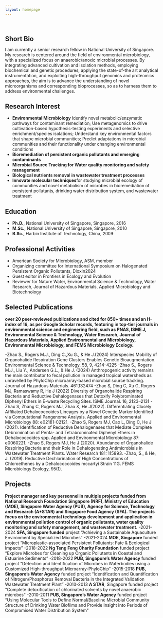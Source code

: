 ```yaml
---
layout: homepage
---
```


<h1 id="about-me"></h1>

<h2 style="margin: 60px 0px 10px;">Short Bio</h2>

I am currently a senior research fellow in National University of Singapore. My research is centered around the field of environmental microbiology, with a specialized focus on anaerobic/anoxic microbial processes. By integrating advanced cultivation and isolation methods, employing biochemical and genetic procedures, applying the state-of-the art analytical instrumentation, and exploiting high-throughput genomics and proteomics approaches, the aim is to advance the understanding of novel microorganisms and corresponding bioprocesses, so as to harness them to address environmental challenges.


## Research Interest

- **Environmental Microbiology** Identify novel metabolic/enzymatic pathways for contaminant remediation; Use metagenomics to drive cultivation-based hypothesis-testing experiments and selective enrichment/species isolations; Understand key environmental factors that shape microbial communities; Predict adaptations in microbial communities and their functionality under changing environmental conditions
- **Bioremediation of persistent organic pollutants and emerging contaminants**
- **Microbial Source Tracking for Water quality monitoring and safety management** 
- **Biological nutrients removal in wastewater treatment processes**
- **Innovate molecular techniques**for studying microbial ecology of communities and novel metabolism of microbes in bioremediation of persistent pollutants, drinking water distribution system, and wastewater treatment

## Education
- **Ph.D.**, National University of Singapore, Singapore, 2016
- **M.Sc.**, National University of Singapore, Singapore, 2010
- **B.Sc.**, Harbin Institute of Technology, China, 2009 

## Professional Activities
- American Society for Microbiology, ASM, member
- Organizing committee for International Symposium on Halogenated Persistent Organic Pollutants, Dioxin2024
- Guest editor in Frontiers in Ecology and Evolution
- Reviewer for Nature Water, Environmental Science & Technology, Water Research, Journal of Hazardous Materials, Applied Microbiology and Biotechnology

## Selected Publications 
**over 20 peer-reviewed publications and cited for 850+ times and an H-index of 16, as per Google Scholar records, featuring in top-tier journals in environmental science and engineering field, such as PNAS, ISME J, Environmental Science & Technology, Water Research, Journal of Hazardous Materials, Applied Environmental and Microbiology, Environmental Microbiology, and FEMS Microbiology Ecology.**

-Zhao S., Rogers M.J., Ding C.,Xu G., & He J.(2024) Interspecies Mobility of Organohalide Respiration Gene Clusters Enables Genetic Bioaugmentation. Environmental Science & Technology. 58, 9, 4214–4225
-Zhao S., Rogers M.J., Liu Y., Andersen G.L., & He J. (2024) Anthropogenic activity remains the main contributor to fecal pollution in managed tropical watersheds as unravelled by PhyloChip microarray-based microbial source tracking. Journal of Hazardous Materials. 461,132474
-Zhao S, Ding C, Xu G, Rogers MJ, Ramaswamy R, He J (2022) Diversity of Organohalide Respiring Bacteria and Reductive Dehalogenases that Detoxify Polybrominated Diphenyl Ethers in E-waste Recycling Sites. ISME Journal. 16, 2123–2131 
-Zhao S, Zhang C, Rogers MJ, Zhao X, He J(2022). Differentiating Closely Affiliated Dehalococcoides Lineages by a Novel Genetic Marker Identified via Computational Pangenome Analysis. Applied and Environmental Microbiology 88: e02181-02121.
-Zhao S, Rogers MJ, Cao L, Ding C, He J (2021). Identification of Reductive Dehalogenases that Mediate Complete Debromination of Penta- and Tetrabrominated Diphenyl Ethers in Dehalococcoides spp. Applied and Environmental Microbiology 87: e0060221.
-Zhao S, Rogers MJ, He J (2020). Abundance of Organohalide Respiring Bacteria and their Role in Dehalogenating Antimicrobials in Wastewater Treatment Plants. Water Research 181: 115893. 
-Zhao, S., & He, J. (2019). Reductive Dechlorination of High Concentrations of Chloroethenes by a Dehalococcoides mccartyi Strain 11G. FEMS Microbiology Ecology, 95(1).

## Projects
**Project manager and key personnel in multiple projects funded from National Research Foundation Singapore (NRF), Ministry of Education (MOE), Singapore Water Agency (PUB), Agency for Science, Technology and Research (A*STAR) and Singapore Food Agency (SFA). The projects focus on the environmental technology development and application in environmental pollution control of organic pollutants, water quality monitoring and safety management, and wastewater treatment.**
-2021-2024 **SFA, Singapore funded** project “Achieving a Sustainable Aquaculture Environment by Specialized Microbes”
-2021-2024 **MOE, Singapore** funded project “Microplastic-associated Persistent Pollutants: Fate & Ecological Impacts”
-2018-2022 **Ng Teng Fong Charity Foundation** funded project “Explore Microbes for Cleaning up Organic Pollutants in Coastal and Estuarine Sediments”
-2018-2022 **PUB, Singapore’s Water Agency** funded project “Detection and Identification of Microbes in Waterbodies using a Customized High-throughput Microarray-PhyloChip”
-2015-2018 **PUB, Singapore’s Water Agency** funded project “Identification and Quantification of Nitrogen/Phosphorus Removal Bacteria in the Integrated Validation Wastewater Treatment Plant”
-2010-2013 **A STAR**, Singapore funded project “Complete detoxification of chlorinated solvents by novel anaerobic microbes"
-2010-2011 **PUB, Singapore’s Water Agency** funded project “Using Molecular Tools to Define Normal/Baseline Microbial Community Structure of Drinking Water Biofilms and Provide Insight into Periods of Compromised Water Distribution System"
